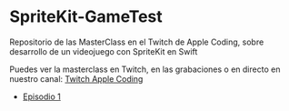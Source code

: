 # SpriteKit-GameTest
Repositorio de las MasterClass en el Twitch de Apple Coding, sobre desarrollo de un videojuego con SpriteKit en Swift

Puedes ver la masterclass en Twitch, en las grabaciones o en directo en nuestro canal:
[Twitch Apple Coding](twitch.tv/applecoding)

- [Episodio 1](https://www.twitch.tv/videos/850581965)
